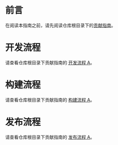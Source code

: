 # 前言

在阅读本指南之前，请先阅读仓库根目录下的[贡献指南](../../../CONTRIBUTING_zh-CN.md)。

# 开发流程

请查看仓库根目录下贡献指南的 [开发流程 A](../../../CONTRIBUTING_zh-CN.md#开发流程-a)。

# 构建流程

请查看仓库根目录下贡献指南的 [构建流程 A](../../../CONTRIBUTING_zh-CN.md#构建流程-a)。

# 发布流程

请查看仓库根目录下贡献指南的 [发布流程 A](../../../CONTRIBUTING_zh-CN.md#发布流程-a)。
